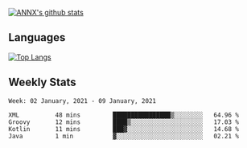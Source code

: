 [![ANNX's github stats](https://github-readme-stats.vercel.app/api?username=NXAN2901&count_private=true&show_icons=true&theme=vue)](https://github.com/NXAN2901)

## Languages
[![Top Langs](https://github-readme-stats.vercel.app/api/top-langs/?username=NXAN2901)](https://github.com/NXAN2901)

## Weekly Stats
<!--START_SECTION:waka-->
```text
Week: 02 January, 2021 - 09 January, 2021

XML          48 mins         ████████████████▒░░░░░░░░   64.96 % 
Groovy       12 mins         ████▒░░░░░░░░░░░░░░░░░░░░   17.03 % 
Kotlin       11 mins         ███▓░░░░░░░░░░░░░░░░░░░░░   14.68 % 
Java         1 min           ▓░░░░░░░░░░░░░░░░░░░░░░░░   02.21 % 
```
<!--END_SECTION:waka-->
